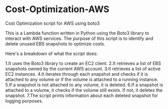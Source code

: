 # Cost-Optimization-AWS
Cost Optimization script for AWS using boto3 

This is a Lambda function written in Python using the Boto3 library to interact with AWS services. The purpose of this script is to identify and delete unused EBS snapshots to optimize costs.

Here's a breakdown of what the script does:

1.It uses the Boto3 library to create an EC2 client.
2.It retrieves a list of EBS snapshots owned by the current AWS account.
3.It retrieves a list of active EC2 instances.
4.It iterates through each snapshot and checks if it is attached to any volume or if the volume is attached to a running instance.
5.If a snapshot is not attached to any volume, it is deleted.
6.If a snapshot is attached to a volume, it checks if the volume still exists. If not, it deletes the snapshot.
7.The script prints information about each deleted snapshot for logging purposes.
